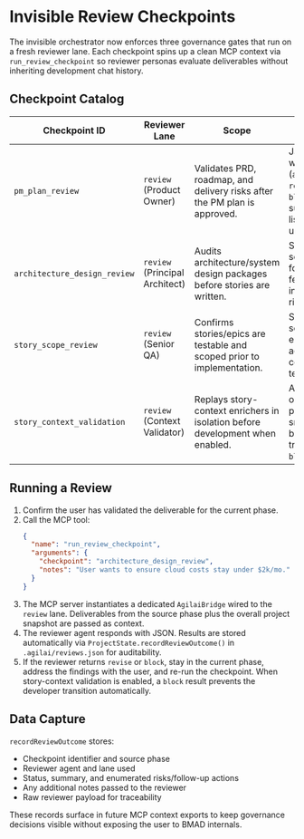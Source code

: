 # Invisible Review Checkpoints

The invisible orchestrator now enforces three governance gates that run on a fresh reviewer lane. Each checkpoint spins up a clean MCP context via `run_review_checkpoint` so reviewer personas evaluate deliverables without inheriting development chat history.

## Checkpoint Catalog

| Checkpoint ID                | Reviewer Lane                  | Scope                                                                         | Expected Output                                                                                        |
| ---------------------------- | ------------------------------ | ----------------------------------------------------------------------------- | ------------------------------------------------------------------------------------------------------ |
| `pm_plan_review`             | `review` (Product Owner)       | Validates PRD, roadmap, and delivery risks after the PM plan is approved.     | JSON payload with status (`approve`, `revise`, or `block`), summary, risk list, and follow-up actions. |
| `architecture_design_review` | `review` (Principal Architect) | Audits architecture/system design packages before stories are written.        | Same JSON schema focusing on feasibility and integration risks.                                        |
| `story_scope_review`         | `review` (Senior QA)           | Confirms stories/epics are testable and scoped prior to implementation.       | Same JSON schema with emphasis on acceptance coverage and testability.                                 |
| `story_context_validation`   | `review` (Context Validator)   | Replays story-context enrichers in isolation before development when enabled. | Auto-recorded outcome with persona/section snapshot; blocks dev transition on `block` status.          |

## Running a Review

1. Confirm the user has validated the deliverable for the current phase.
2. Call the MCP tool:
   ```json
   {
     "name": "run_review_checkpoint",
     "arguments": {
       "checkpoint": "architecture_design_review",
       "notes": "User wants to ensure cloud costs stay under $2k/mo."
     }
   }
   ```
3. The MCP server instantiates a dedicated `AgilaiBridge` wired to the `review` lane. Deliverables from the source phase plus the overall project snapshot are passed as context.
4. The reviewer agent responds with JSON. Results are stored automatically via `ProjectState.recordReviewOutcome()` in `.agilai/reviews.json` for auditability.
5. If the reviewer returns `revise` or `block`, stay in the current phase, address the findings with the user, and re-run the checkpoint. When story-context validation is enabled, a `block` result prevents the developer transition automatically.

## Data Capture

`recordReviewOutcome` stores:

- Checkpoint identifier and source phase
- Reviewer agent and lane used
- Status, summary, and enumerated risks/follow-up actions
- Any additional notes passed to the reviewer
- Raw reviewer payload for traceability

These records surface in future MCP context exports to keep governance decisions visible without exposing the user to BMAD internals.
